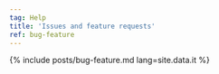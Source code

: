```yaml
---
tag: Help
title: 'Issues and feature requests'
ref: bug-feature
---
```


{% include posts/bug-feature.md lang=site.data.it %}

